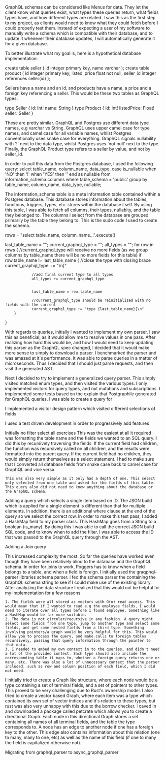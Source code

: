 GraphQL schemas can be considered like Menus for data. They let the client know what queries exist, what types these queries return, what fields types have, and how different types are related. I saw this as the first step to my project, as clients would need to know what they could fetch before I could properly test them. Instead of expecting a user of my software to manually write a schema which is compatible with their database, and to update it whenever their database updates, I will automatically generate it for a given database. 

To better illustrate what my goal is, here is a hypothetical database implementation:

create table seller (
	id integer primary key,
	name varchar 
);
create table product (
	id integer primary key, 
	listed_price float not null,
	seller_id integer references seller(id)
);

Sellers have a name and an id, and products have a name, a price and a foreign key referencing a seller. This would be these two tables as GraphQL types:

type Seller {
	id: Int!
	name: String
}
type Product {
	id: Int!
	listedPrice: Float!
	seller: Seller
}

These are pretty similar. GraphQL and Postgres use different data type names, e.g varchar vs String. GraphQL uses upper camel case for type names, and camel case for all variable names, whilst Postgres conventionally uses snake case for everything. GraphQL signals nullability with '!' next to the data type, whilst Postgres uses 'not null' next to the type. Finally, the GraphQL Product type refers to a seller by value, and not by seller\_id.

In order to pull this data from the Postgres database, I used the following query:
select table\_name, column\_name, data\_type,
		case is\_nullable
				when 'NO' then '!'
				when 'YES' then ''
		end as nullable
			from information\_schema.columns where table\_schema = 'public' 
				group by table\_name, column\_name, data\_type, nullable;

The information\_schema table is a meta information table contained within a Postgres database. This database stores information about the tables, functions, triggers, types, etc. stores within the database itself. By using this table, I was able to fetch all columns, their types, nullabity, and the table they belonged to. The columns I select from the database are grouped primarily by the table they belong to. This is the sudo code I used to create the schema.


rows = "select table\_name, column\_name...".execute()


last\_table\_name = "";
current\_graphql\_type = "";
all\_types = "";
for row in rows {
		//current_graphql_type will receive no more fields (as we group columns by table_name there will be no more fields for this table)
		if row.table_name != last_table_name {
				//close the type with closing brace
				current_graphql_type += "\n}"

				//add final current type to all types
				all_types += current_graphql_type


				last_table_name = row.table_name

				//current_graphql_type should be reinitialized with no fields with the current
				current_graphql_type += "type {last_table_name}{\n"
		}
}

With regards to queries, initially I wanted to implement my own parser. I saw this as beneficial, as it would allow me to resolve values in one pass. After realizing how hard this would be, and how I would need to keep updating this parser as the GraphQL spec changed, I decided that it would make more sense to simply to download a parser. I benchmarked the parser and was amazed at it's performance. It was able to parse queries in a matter of microseconds. Thus I decided that I should just parse requests, and then visit the generated AST.

Next I decided to try to implement a generalized query parser. This simply visited matched enum types, and then visited the various types. I only implemented visitors for query types, and not mutations and subscriptions. I implemented some tests based on the explain that Postgraphile generated for GraphQL queries. I was able to create a query for 


I implemented a visitor design pattern which visited different selections of fields

I used a test driven development in order to progressively add features

Initially no filter select all exercises
	This was the easiest at all it required was formatting the table name and the fields we wanted to an SQL query. I did this by recursively traversing the fields. If the current field had children, the function was recursively called on all children, and the results were formatted into the parent query. If the current field had no children, they would simply return themselves as a select statement. I had to make sure that I converted all database fields from snake case back to camel case for GraphQL and vice versa.

	This was also very simple as it only had a depth of one. This select only selected from one table and asked for the fields of this table. This query also did not need to know anything about the database or the GraphQL schema. 

Adding a query which selects a single item based on ID.
	The JSON build which is applied for a single element is different than that for multiple elements. In addition, there is an additional where clause at the end of the query so we select the correct row. In order to make this test pass, I added a HashMap field to my parser class. This HashMap goes from a String to a boolean (is_many). By doing this I was able to call the correct JSON build SQL code, and to know when to add the filter. I was able to access the ID that was passed to the GraphQL query through the AST. 

Adding a Join query

This increased complexity the most. So far the queries have worked even though they have been relatively blind to the database and the GraphQL schema. In order for joins to work, Poggers has to know when a field belongs to a table, and when a field is foreign. I initially used the graqphql-parser libraries schema parser. I fed the schema parser the containing the GraphQL schema string to see if I could make use of the existing library. After analyzing the data structure I realized that this would not be helpful for my implementation for a few reasons

	1. The fields were all stored as vectors with O(n) read access. This would mean that if I wanted to read e.g the employee fields, I would need to iterate over all types before I found employee. Something like a HashMap would be far more suitable. 
	2. The data is not circular/recursive in any fashion. A query might select some fields from one type, jump to another type and select some fields, and get some nested fields from a third type. Something involving pointers/a graph would be very helpful for this. This would allow you to process the query, and make calls to foreign tables recursively, passing that query information through the pointer to that data.
	3. I needed to embed my own context in to the queries, and didn't need a lot of the provided context. Each type should also include the corresponding table it maps to, whether a foreign query returns one or many, etc. There was also a lot of unnecessary context that the parser included, such as row and column position of each field, which I did not need.

I initially tried to create a Graph like structure, where each node would be a type containing a set of terminal fields, and a set of pointers to other types. This proved to be very challenging due to Rust's ownership model. I also tried to create a vector based Graph, where each item was a type which contained its own set of vector indices and it's relation to these types, but rust was also very unhappy with this due to the borrow checker. I caved in and downloaded a package called petcrate which allows you to create a directional Graph. Each node in this directional Graph stores a set containing all names of all terminal fields, and the table the type corresponds to. A node has an edge to another node if one has a foreign key to the other. This edge also contains information about this relation (one to many, many to one, etc) as well as the name of this field (if one to many the field is capitalized otherwise not). 


Migrating from graphql\_parser to async\_graphql\_parser

